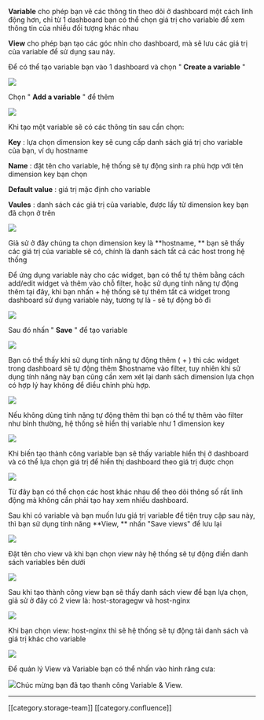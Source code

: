  **Variable**  cho phép bạn vẽ các thông tin theo dõi ở dashboard một cách linh động hơn, chỉ từ 1 dashboard bạn có thể chọn giá trị cho variable để xem thông tin của nhiều đối tượng khác nhau

 **View**  cho phép bạn tạo các góc nhìn cho dashboard, mà sẽ lưu các giá trị của variable để sử dụng sau này.



Để có thể tạo variable bạn vào 1 dashboard và chọn " **Create a variable** "

![](images/storage/image2022-11-30_11-34-33.png)

Chọn " **Add a variable** " để thêm

![](images/storage/image2022-11-30_11-35-37.png)

Khi tạo một variable sẽ có các thông tin sau cần chọn:

 **Key** : lựa chọn dimension key sẽ cung cấp danh sách giá trị cho variable của bạn, ví dụ hostname

 **Name** : đặt tên cho variable, hệ thống sẽ tự động sinh ra phù hợp với tên dimension key bạn chọn

 **Default value** : giá trị mặc định cho variable

 **Vaules** : danh sách các giá trị của variable, được lấy từ dimension key bạn đã chọn ở trên

![](images/storage/image2022-11-30_11-36-45.png)

Giả sử ở đây chúng ta chọn dimension key là  **hostname, ** bạn sẽ thấy các giá trị của variable sẽ có, chính là danh sách tất cả các host trong hệ thống



Để ứng dụng variable này cho các widget, bạn có thể tự thêm bằng cách add/edit widget và thêm vào chỗ filter, hoặc sử dụng tính năng tự động thêm tại đây, khi bạn nhấn + hệ thống sẽ tự thêm tất cả widget trong dashboard sử dụng variable này, tương tự là - sẽ tự động bỏ đi

![](images/storage/image2022-11-30_11-42-22.png)

Sau đó nhấn " **Save** " để tạo variable

![](images/storage/image2022-11-30_11-43-46.png)

Bạn có thể thấy khi sử dụng tính năng tự động thêm ( + ) thì các widget trong dashboard sẽ tự động thêm $hostname vào filter, tuy nhiên khi sử dụng tính năng này bạn cũng cần xem xét lại danh sách dimension lựa chọn có hợp lý hay không để điều chỉnh phù hợp. 

![](images/storage/image2022-11-30_11-49-16.png)

Nếu không dùng tính năng tự động thêm thì bạn có thể tự thêm vào filter như bình thường, hệ thống sẽ hiển thị variable như 1 dimension key

![](images/storage/image2022-11-30_11-52-48.png)

Khi biến tạo thành công variable bạn sẽ thấy variable hiển thị ở dashboard và có thể lựa chọn giá trị để hiển thị dashboard theo giá trị được chọn

![](images/storage/image2022-11-30_11-51-21.png)

Từ đây bạn có thể chọn các host khác nhau để theo dõi thông số rất linh động mà không cần phải tạo hay xem nhiều dashboard.



Sau khi có variable và bạn muốn lưu giá trị variable để tiện truy cập sau này, thì bạn sử dụng tính năng  **View, ** nhấn "Save views" để lưu lại

![](images/storage/image2022-11-30_11-56-43.png)

Đặt tên cho view và khi bạn chọn view này hệ thống sẽ tự động điền danh sách variables bên dưới

![](images/storage/image2022-11-30_11-57-17.png)

Sau khi tạo thành công view bạn sẽ thấy danh sách view để bạn lựa chọn, giả sử ở đây có 2 view là: host-storagegw và host-nginx

![](images/storage/image2022-11-30_11-58-49.png)

Khi bạn chọn view: host-nginx thì sẽ hệ thống sẽ tự động tải danh sách và giá trị khác cho variable

![](images/storage/image2022-11-30_12-0-4.png)

Để quản lý View và Variable bạn có thể nhấn vào hình răng cưa:

![](images/storage/image2022-11-30_12-1-4.png)Chúc mừng bạn đã tạo thanh công Variable & View.















*****

[[category.storage-team]] 
[[category.confluence]] 
